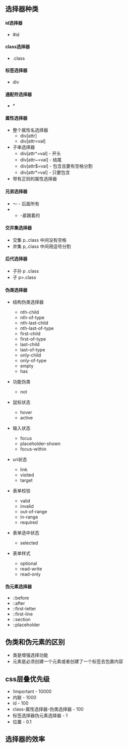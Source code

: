 ## 选择器种类
#### id选择器
- #id
#### class选择器
- .class
#### 标签选择器
- div
#### 通配符选择器
- \*
#### 属性选择器
- 整个属性名选择器
    - div[attr]
    - div[attr=val]
- 子串选择器
    - div[attr^=val] - 开头
    - div[attr~=val] - 结尾
    - div[attr$=val] - 包含且要有空格分割
    - div[attr*=val] - 只要包含
- 带有正则的属性选择器
#### 兄弟选择器
- ～ - 后面所有
- +  -紧跟着的
#### 交并集选择器
- 交集 p..class 中间没有空格
- 并集 p,.class 中间用逗号分割
#### 后代选择器
- 子孙 p .class
- 子 p>.class
#### 伪类选择器
- 结构伪类选择器
    - nth-child
    - nth-of-type
    - nth-last-child
    - nth-last-of-type
    - first-child
    - first-of-type
    - last-child
    - last-of-type
    - only-child
    - only-of-type
    - empty
    - has
- 功能伪类
    - not
- 鼠标状态
    - hover
    - active
- 输入状态
    - focus
    - placeholder-shown
    - focus-within
- uri状态
    - link
    - visited
    - target

- 表单校验
    - valid
    - invalid
    - out-of-range
    - in-range
    - required
- 表单选中状态
    - selected
- 表单样式
    - optional
    - read-write
    - read-only
#### 伪元素选择器
- ::before
- ::after
- ::first-letter
- ::first-line
- ::section
- ::placeholder
## 伪类和伪元素的区别
- 类是增强选择功能
- 元素是必须创建一个元素或者创建了一个标签去包裹内容
## css层叠优先级
- !important - 10000
- 内联 - 1000
- id - 100
- class-属性选择器-伪类选择器 - 100
- 标签选择器伪元素选择器 - 1
- 位置 - 0.1
## 选择器的效率
